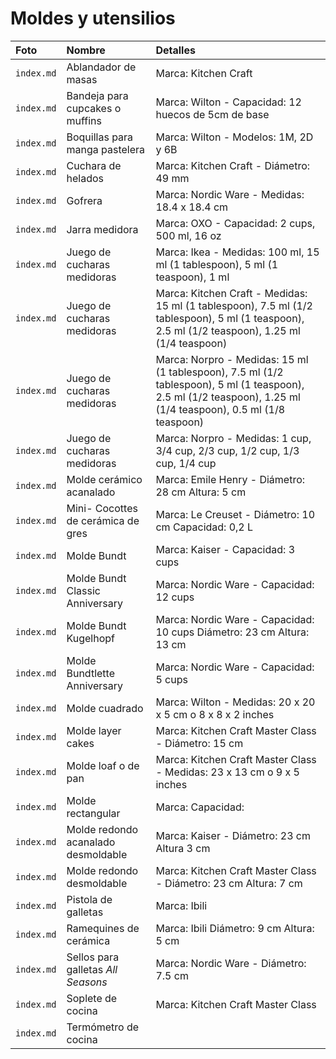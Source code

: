 # Moldes y utensilios

| Foto | Nombre | Detalles |
| :--- | :--- | :--- |
| `index.md` | Ablandador de masas | Marca: Kitchen Craft |
| `index.md` | Bandeja para cupcakes o muffins | Marca: Wilton - Capacidad: 12 huecos de 5cm de base |
| `index.md` | Boquillas para manga pastelera | Marca: Wilton - Modelos: 1M, 2D y 6B  |
| `index.md` | Cuchara de helados | Marca: Kitchen Craft - Diámetro: 49 mm  |
| `index.md` | Gofrera | Marca: Nordic Ware - Medidas: 18.4 x 18.4 cm |
| `index.md` | Jarra medidora | Marca: OXO - Capacidad: 2 cups, 500 ml, 16 oz |
| `index.md` | Juego de cucharas medidoras | Marca: Ikea - Medidas: 100 ml, 15 ml (1 tablespoon), 5 ml (1 teaspoon), 1 ml |
| `index.md` | Juego de cucharas medidoras | Marca: Kitchen Craft - Medidas: 15 ml (1 tablespoon), 7.5 ml (1/2 tablespoon), 5 ml (1 teaspoon), 2.5 ml (1/2 teaspoon), 1.25 ml (1/4 teaspoon) |
| `index.md` | Juego de cucharas medidoras | Marca: Norpro - Medidas: 15 ml (1 tablespoon), 7.5 ml (1/2 tablespoon), 5 ml (1 teaspoon), 2.5 ml (1/2 teaspoon), 1.25 ml (1/4 teaspoon), 0.5 ml (1/8 teaspoon) |
| `index.md` | Juego de cucharas medidoras | Marca: Norpro - Medidas: 1 cup, 3/4 cup, 2/3 cup, 1/2 cup, 1/3 cup, 1/4 cup |
| `index.md` | Molde cerámico acanalado | Marca: Emile Henry - Diámetro: 28 cm Altura: 5 cm |
| `index.md` | Mini- Cocottes de cerámica de gres | Marca: Le Creuset - Diámetro: 10 cm Capacidad: 0,2 L |
| `index.md` | Molde Bundt | Marca: Kaiser - Capacidad: 3 cups |
| `index.md` | Molde Bundt Classic Anniversary | Marca: Nordic Ware - Capacidad: 12 cups |
| `index.md` | Molde Bundt Kugelhopf | Marca: Nordic Ware - Capacidad: 10 cups Diámetro: 23 cm Altura: 13 cm |
| `index.md` | Molde Bundtlette Anniversary | Marca: Nordic Ware - Capacidad: 5 cups |
| `index.md` | Molde cuadrado | Marca: Wilton - Medidas: 20 x 20 x 5 cm o 8 x 8 x 2 inches |
| `index.md` | Molde layer cakes | Marca: Kitchen Craft Master Class - Diámetro: 15 cm |
| `index.md` | Molde loaf o de pan | Marca: Kitchen Craft Master Class - Medidas: 23 x 13 cm o 9 x 5 inches |
| `index.md` | Molde rectangular | Marca:  Capacidad:  |
| `index.md` | Molde redondo acanalado desmoldable | Marca: Kaiser - Diámetro: 23 cm Altura 3 cm |
| `index.md` | Molde redondo desmoldable | Marca: Kitchen Craft Master Class - Diámetro: 23 cm Altura: 7 cm |
| `index.md` | Pistola de galletas | Marca: Ibili |
| `index.md` | Ramequines de cerámica | Marca: Ibili Diámetro: 9 cm Altura: 5 cm |
| `index.md` | Sellos para galletas *All Seasons* | Marca: Nordic Ware - Diámetro: 7.5 cm |
| `index.md` | Soplete de cocina | Marca: Kitchen Craft Master Class |
| `index.md` | Termómetro de cocina |  |